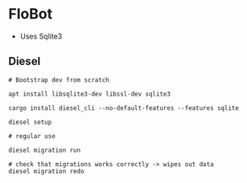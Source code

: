 # FloBot

 * Uses Sqlite3

## Diesel

```
# Bootstrap dev from scratch

apt install libsqlite3-dev libssl-dev sqlite3

cargo install diesel_cli --no-default-features --features sqlite

diesel setup
```

```
# regular use

diesel migration run

# check that migrations works correctly -> wipes out data
diesel migration redo
```
